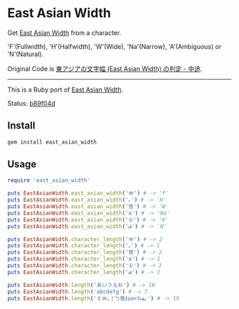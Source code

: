 # East Asian Width

Get [East Asian Width](http://www.unicode.org/reports/tr11/) from a character.

'F'(Fullwidth), 'H'(Halfwidth), 'W'(Wide), 'Na'(Narrow), 'A'(Ambiguous) or 'N'(Natural).

Original Code is [東アジアの文字幅 (East Asian Width) の判定 - 中途](http://d.hatena.ne.jp/takenspc/20111126#1322252878).

---

This is a Ruby port of [East Asian Width](https://github.com/komagata/eastasianwidth).

Status: [b89f04d](https://github.com/komagata/eastasianwidth/commit/b89f04d44dc786885615e94cd6e2ba1ef7866fa4)

## Install

```sh
gem install east_asian_width
```

## Usage

```ruby
require 'east_asian_width'

puts EastAsianWidth.east_asian_width('￦') # -> 'F'
puts EastAsianWidth.east_asian_width('｡') # -> 'H'
puts EastAsianWidth.east_asian_width('뀀') # -> 'W'
puts EastAsianWidth.east_asian_width('a') # -> 'Na'
puts EastAsianWidth.east_asian_width('①') # -> 'A'
puts EastAsianWidth.east_asian_width('ف') # -> 'N'

puts EastAsianWidth.character_length('￦') # -> 2
puts EastAsianWidth.character_length('｡') # -> 1
puts EastAsianWidth.character_length('뀀') # -> 2
puts EastAsianWidth.character_length('a') # -> 1
puts EastAsianWidth.character_length('①') # -> 2
puts EastAsianWidth.character_length('ف') # -> 1

puts EastAsianWidth.length('あいうえお') # -> 10
puts EastAsianWidth.length('abcdefg') # -> 7
puts EastAsianWidth.length('￠￦｡ￜㄅ뀀¢⟭a⊙①بف') # -> 19
```

